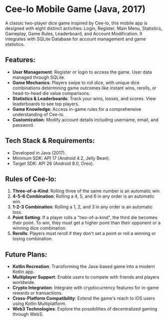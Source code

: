# Cee-lo Mobile Game (Java, 2017)

A classic two-player dice game inspired by Cee-lo, this mobile app is designed with eight distinct activities: Login, Register, Main Menu, Statistics, Gameplay, Game Rules, Leaderboard, and Account Modification. It integrates with SQLite Database for account management and game statistics.

## Features:

- **User Management**: Register or login to access the game. User data managed through SQLite.
- **Game Mechanics**: Players swipe to roll dice, with unique dice combinations determining game outcomes like instant wins, rerolls, or head-to-head die value comparisons.
- **Statistics & Leaderboards**: Track your wins, losses, and scores. View leaderboards to see top players.
- **Game Knowledge**: Access in-game rules for a comprehensive understanding of Cee-lo.
- **Customization**: Modify account details including username, email, and password.

## Tech Stack & Requirements:

- Developed in Java (2017).
- Minimum SDK: API 17 (Android 4.2, Jelly Bean).
- Target SDK: API 26 (Android 8.0, Oreo).

## Rules of Cee-lo:

1. **Three-of-a-Kind**: Rolling three of the same number is an automatic win.
2. **4-5-6 Combination**: Rolling a 4, 5, and 6 in any order is an automatic win.
3. **1-2-3 Combination**: Rolling a 1, 2, and 3 in any order is an automatic loss.
4. **Point Setting**: If a player rolls a "two-of-a-kind", the third die becomes their point. To win, they must get a higher point than their opponent or a winning dice combination.
5. **Rerolls**: Players must reroll if they don't set a point or roll a winning or losing combination.

## Future Plans:

- **Kotlin Recreation**: Transforming the Java-based game into a modern Kotlin app.
- **Multiplayer Support**: Enable users to compete with friends and players worldwide.
- **Crypto Integration**: Integrate with cryptocurrency features for in-game rewards or transactions.
- **Cross-Platform Compatibility**: Extend the game's reach to iOS users using Kotlin Multiplatform.
- **Web3 Technologies**: Explore the possibilities of decentralized gaming through Web3.
